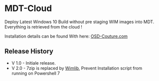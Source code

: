 # MDT-Cloud
Deploy Latest Windows 10 Build without pre staging WIM images into MDT.  
Everything is retrieved from the cloud !

Installation details can be found With here: [OSD-Couture.com](https://www.osd-couture.com/2021/01/mdt-deploy-from-cloud-grab-latest-build.html)

## Release History

- V 1.0 - Initiale release.
- V 2.0 - 7zip is replaced by [Wimlib](https://wimlib.net/), Prevent Installation script from running on Powershell 7